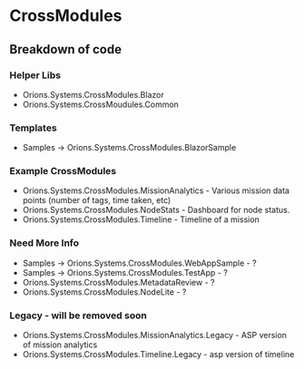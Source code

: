 # CrossModules

## Breakdown of code

### Helper Libs

* Orions.Systems.CrossModules.Blazor
* Orions.Systems.CrossMoudules.Common

### Templates

* Samples -> Orions.Systems.CrossModules.BlazorSample

### Example CrossModules

* Orions.Systems.CrossModules.MissionAnalytics - Various mission data points (number of tags, time taken, etc)
* Orions.Systems.CrossModules.NodeStats - Dashboard for node status.
* Orions.Systems.CrossModules.Timeline - Timeline of a mission

### Need More Info

* Samples -> Orions.Systems.CrossModules.WebAppSample - ?
* Samples -> Orions.Systems.CrossModules.TestApp - ?
* Orions.Systems.CrossModules.MetadataReview - ?
* Orions.Systems.CrossModules.NodeLite - ?

### Legacy - will be removed soon

* Orions.Systems.CrossModules.MissionAnalytics.Legacy - ASP version of mission analytics
* Orions.Systems.CrossModules.Timeline.Legacy - asp version of timeline
